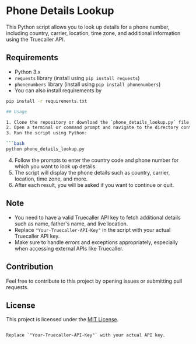 
# Phone Details Lookup

This Python script allows you to look up details for a phone number, including country, carrier, location, time zone, and additional information using the Truecaller API.

## Requirements

- Python 3.x
- `requests` library (install using `pip install requests`)
- `phonenumbers` library (install using `pip install phonenumbers`)
- You can also install requirements by

```bash
pip install -r requirements.txt

## Usage

1. Clone the repository or download the `phone_details_lookup.py` file.
2. Open a terminal or command prompt and navigate to the directory containing the script.
3. Run the script using Python:

```bash
python phone_details_lookup.py
```

4. Follow the prompts to enter the country code and phone number for which you want to look up details.
5. The script will display the phone details such as country, carrier, location, time zone, and more.
6. After each result, you will be asked if you want to continue or quit.

## Note

- You need to have a valid Truecaller API key to fetch additional details such as name, father's name, and live location.
- Replace `"Your-Truecaller-API-Key"` in the script with your actual Truecaller API key.
- Make sure to handle errors and exceptions appropriately, especially when accessing external APIs like Truecaller.

## Contribution

Feel free to contribute to this project by opening issues or submitting pull requests.

## License

This project is licensed under the [MIT License](LICENSE).
```

Replace `"Your-Truecaller-API-Key"` with your actual API key.
